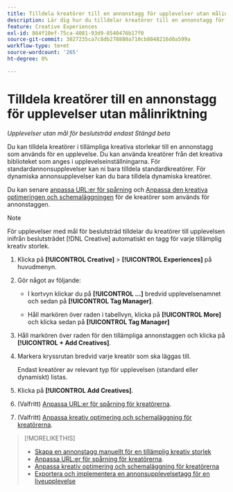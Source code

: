 ```yaml
---
title: Tilldela kreatörer till en annonstagg för upplevelser utan målinriktning
description: Lär dig hur du tilldelar kreatörer till en annonstagg för en viss kreativ storlek.
feature: Creative Experiences
exl-id: 864f10ef-75ca-4081-93d9-8540476b17f0
source-git-commit: 3027235ca7c8db278880a710cb8048216d0a599a
workflow-type: tm+mt
source-wordcount: '265'
ht-degree: 0%

---
```


# Tilldela kreatörer till en annonstagg för upplevelser utan målinriktning

*Upplevelser utan mål för beslutsträd endast*
*Stängd beta*

Du kan tilldela kreatörer i tillämpliga kreativa storlekar till en annonstagg som används för en upplevelse. Du kan använda kreatörer från det kreativa biblioteket som anges i upplevelseinställningarna. För standardannonsupplevelser kan ni bara tilldela standardkreatörer. För dynamiska annonsupplevelser kan du bara tilldela dynamiska kreatörer.<!-- Clarify what this does. It adds the image to the experience, but how does optimization work with multiple ad tags? -->

Du kan senare [anpassa URL:er för spårning](experience-tracking-urls-no-targeting.md) och [Anpassa den kreativa optimeringen och schemaläggningen](experience-optimization-scheduling-no-targeting.md) för de kreatörer som används för annonstaggen.

>[!NOTE]
>
>För upplevelser med mål för beslutsträd tilldelar du kreatörer till upplevelsen inifrån beslutsträdet [!DNL Creative] automatiskt en tagg för varje tillämplig kreativ storlek.

1. Klicka på **[!UICONTROL Creative]** > **[!UICONTROL Experiences]** på huvudmenyn.

1. Gör något av följande:

   * I kortvyn klickar du på **[!UICONTROL ...]** bredvid upplevelsenamnet och sedan på **[!UICONTROL Tag Manager]**.

   * Håll markören över raden i tabellvyn, klicka på **[!UICONTROL More]** och klicka sedan på **[!UICONTROL Tag Manager]**

1. Håll markören över raden för den tillämpliga annonstaggen och klicka på **[!UICONTROL + Add Creatives]**. <!-- Tag Manager has only a list view, but no card view, as of 2/2. -->

1. Markera kryssrutan bredvid varje kreatör som ska läggas till.

   Endast kreatörer av relevant typ för upplevelsen (standard eller dynamiskt) listas.

1. Klicka på **[!UICONTROL Add Creatives]**.

1. (Valfritt) [Anpassa URL:er för spårning för kreatörerna](experience-tracking-urls-no-targeting.md).

1. (Valfritt) [Anpassa kreativ optimering och schemaläggning för kreatörerna](experience-optimization-scheduling-no-targeting.md).

>[!MORELIKETHIS]
>* [Skapa en annonstagg manuellt för en tillämplig kreativ storlek](experience-tag-create-manually.md)
>* [Anpassa URL:er för spårning för kreatörerna](experience-tracking-urls-no-targeting.md).
>* [Anpassa kreativ optimering och schemaläggning för kreatörerna](experience-optimization-scheduling-no-targeting.md)
>* [Exportera och implementera en annonsupplevelsetagg för en liveupplevelse](experience-tag-export.md)
